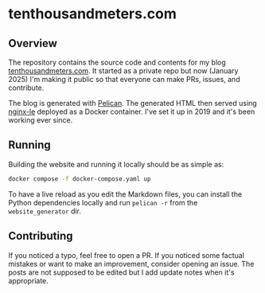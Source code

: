 # tenthousandmeters.com

## Overview

The repository contains the source code and contents for my blog [tenthousandmeters.com](https://tenthousandmeters.com). It started as a private repo but now (January 2025) I'm making it public so that everyone can make PRs, issues, and contribute.

The blog is generated with [Pelican](https://github.com/getpelican/pelican). The generated HTML then served using [nginx-le](https://github.com/nginx-le/nginx-le) deployed as a Docker container. I've set it up in 2019 and it's been working ever since.

## Running

Building the website and running it locally should be as simple as:

```bash
docker compose -f docker-compose.yaml up
```

To have a live reload as you edit the Markdown files, you can install the Python dependencies locally and run `pelican -r` from the `website_generator` dir.

## Contributing

If you noticed a typo, feel free to open a PR. If you noticed some factual mistakes or want to make an improvement, consider opening an issue. The posts are not supposed to be edited but I add update notes when it's appropriate.
